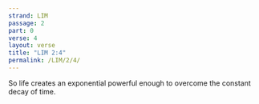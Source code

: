 ```yaml
---
strand: LIM
passage: 2
part: 0
verse: 4
layout: verse
title: "LIM 2:4"
permalink: /LIM/2/4/
---
```

So life creates an exponential powerful enough to overcome the constant decay of time.
